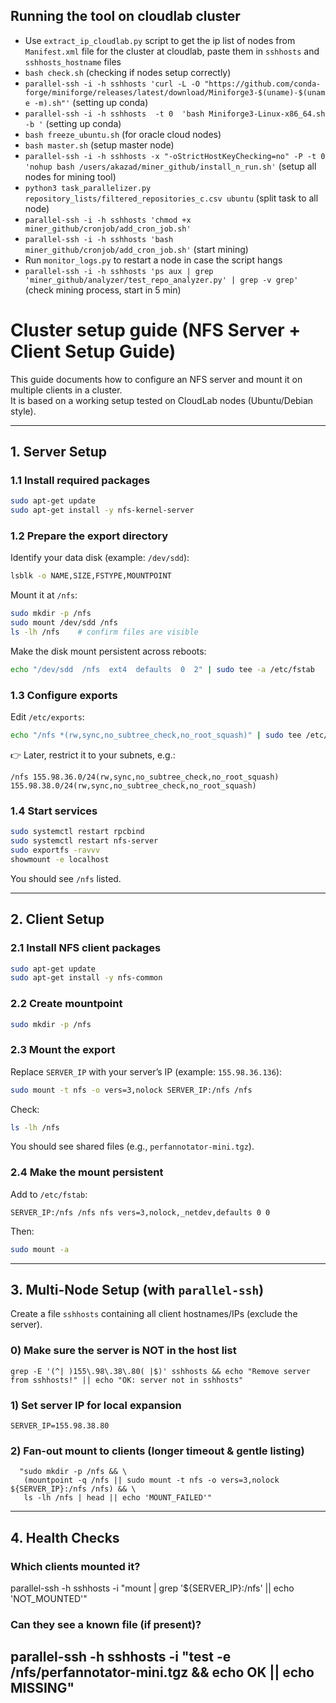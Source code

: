 ## Running the tool on cloudlab cluster
- Use `extract_ip_cloudlab.py` script to get the ip list of nodes from `Manifest.xml` file for the cluster at cloudlab, paste them in `sshhosts` and `sshhosts_hostname` files 
- `bash check.sh` (checking if nodes setup correctly)
- `parallel-ssh -i -h sshhosts 'curl -L -O "https://github.com/conda-forge/miniforge/releases/latest/download/Miniforge3-$(uname)-$(uname -m).sh"'` (setting up conda)
- `parallel-ssh -i -h sshhosts  -t 0  'bash Miniforge3-Linux-x86_64.sh -b '` (setting up conda)
- `bash freeze_ubuntu.sh` (for oracle cloud nodes)
- `bash master.sh` (setup master node)
- `parallel-ssh -i -h sshhosts -x "-oStrictHostKeyChecking=no" -P -t 0 'nohup bash /users/akazad/miner_github/install_n_run.sh'`  (setup all nodes for mining tool)
- `python3 task_parallelizer.py repository_lists/filtered_repositories_c.csv ubuntu`  (split task to all node)
- `parallel-ssh -i -h sshhosts 'chmod +x miner_github/cronjob/add_cron_job.sh'`   
- `parallel-ssh -i -h sshhosts 'bash miner_github/cronjob/add_cron_job.sh'` (start mining)
- Run `monitor_logs.py` to restart a node in case the script hangs 
- `parallel-ssh -i -h sshhosts 'ps aux | grep 'miner_github/analyzer/test_repo_analyzer.py' | grep -v grep'`  (check mining process, start in 5 min)





# Cluster setup guide (NFS Server + Client Setup Guide) 

This guide documents how to configure an NFS server and mount it on multiple clients in a cluster.  
It is based on a working setup tested on CloudLab nodes (Ubuntu/Debian style).

---

## 1. Server Setup

### 1.1 Install required packages
```bash
sudo apt-get update
sudo apt-get install -y nfs-kernel-server
```

### 1.2 Prepare the export directory
Identify your data disk (example: `/dev/sdd`):
```bash
lsblk -o NAME,SIZE,FSTYPE,MOUNTPOINT
```

Mount it at `/nfs`:
```bash
sudo mkdir -p /nfs
sudo mount /dev/sdd /nfs
ls -lh /nfs    # confirm files are visible
```

Make the disk mount persistent across reboots:
```bash
echo "/dev/sdd  /nfs  ext4  defaults  0  2" | sudo tee -a /etc/fstab
```

### 1.3 Configure exports
Edit `/etc/exports`:
```bash
echo "/nfs *(rw,sync,no_subtree_check,no_root_squash)" | sudo tee /etc/exports
```

👉 Later, restrict it to your subnets, e.g.:
```
/nfs 155.98.36.0/24(rw,sync,no_subtree_check,no_root_squash) 155.98.38.0/24(rw,sync,no_subtree_check,no_root_squash)
```

### 1.4 Start services
```bash
sudo systemctl restart rpcbind
sudo systemctl restart nfs-server
sudo exportfs -ravvv
showmount -e localhost
```

You should see `/nfs` listed.

---

## 2. Client Setup

### 2.1 Install NFS client packages
```bash
sudo apt-get update
sudo apt-get install -y nfs-common
```

### 2.2 Create mountpoint
```bash
sudo mkdir -p /nfs
```

### 2.3 Mount the export
Replace `SERVER_IP` with your server’s IP (example: `155.98.36.136`):
```bash
sudo mount -t nfs -o vers=3,nolock SERVER_IP:/nfs /nfs
```

Check:
```bash
ls -lh /nfs
```

You should see shared files (e.g., `perfannotator-mini.tgz`).

### 2.4 Make the mount persistent
Add to `/etc/fstab`:
```
SERVER_IP:/nfs /nfs nfs vers=3,nolock,_netdev,defaults 0 0
```

Then:
```bash
sudo mount -a
```

---

## 3. Multi-Node Setup (with `parallel-ssh`)

Create a file `sshhosts` containing all client hostnames/IPs (exclude the server).

### 0) Make sure the server is NOT in the host list
```
grep -E '(^| )155\.98\.38\.80( |$)' sshhosts && echo "Remove server from sshhosts!" || echo "OK: server not in sshhosts"
```
### 1) Set server IP for local expansion
```
SERVER_IP=155.98.38.80
```
### 2) Fan-out mount to clients (longer timeout & gentle listing)
```parallel-ssh -t 600 -h sshhosts -i \
  "sudo mkdir -p /nfs && \
   (mountpoint -q /nfs || sudo mount -t nfs -o vers=3,nolock ${SERVER_IP}:/nfs /nfs) && \
   ls -lh /nfs | head || echo 'MOUNT_FAILED'"
```
---

## 4. Health Checks

### Which clients mounted it?
parallel-ssh -h sshhosts -i "mount | grep '${SERVER_IP}:/nfs' || echo 'NOT_MOUNTED'"

### Can they see a known file (if present)?
parallel-ssh -h sshhosts -i "test -e /nfs/perfannotator-mini.tgz && echo OK || echo MISSING"
---
